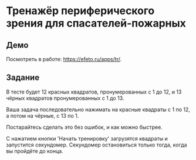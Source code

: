 # Тренажёр периферического зрения для спасателей-пожарных

## Демо

Посмотреть в работе: https://efeto.ru/apps/tr/.

## Задание 

В тесте будет 12 красных квадратов, пронумерованных с 1 до 12, и 13 чёрных квадратов пронумерованных с 1 до 13.

Ваша задача последовательно нажимать на красные квадраты с 1 по 12, а потом на чёрные, с 13 по 1.

Постарайтесь сделать это без ошибок, и как можно быстрее.

С нажатием кнопки 'Начать тренировку' загрузятся квадраты и запустится секундомер. Секундомер остановиться только тогда, когда вы пройдёте до конца.